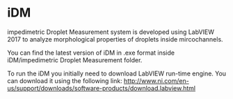# iDM
impedimetric Droplet Measurement system is developed using LabVIEW 2017 to analyze morphological properties of droplets inside mircochannels.

You can find the latest version of iDM in .exe format inside iDM/impedimetric Droplet Measurement folder.

To run the iDM you initially need to download LabVIEW run-time engine. You can download it using the following link:
http://www.ni.com/en-us/support/downloads/software-products/download.labview.html
